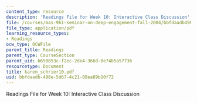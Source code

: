 ```yaml
---
content_type: resource
description: 'Readings File for Week 10: Interactive Class Discussion'
file: /courses/mas-961-seminar-on-deep-engagement-fall-2004/bbfdaadb498e5d674c2108ea89b10f72_karen_schrier10.pdf
file_type: application/pdf
learning_resource_types:
- Readings
ocw_type: OCWFile
parent_title: Readings
parent_type: CourseSection
parent_uid: b650853c-f2ec-2de4-366d-0e74b5a57736
resourcetype: Document
title: karen_schrier10.pdf
uid: bbfdaadb-498e-5d67-4c21-08ea89b10f72
---
```

Readings File for Week 10: Interactive Class Discussion

